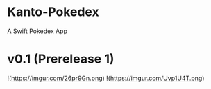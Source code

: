# Kanto-Pokedex
A Swift Pokedex App

# v0.1 (Prerelease 1)

!(https://imgur.com/26pr9Gn.png)
!(https://imgur.com/Uvp1U4T.png)
